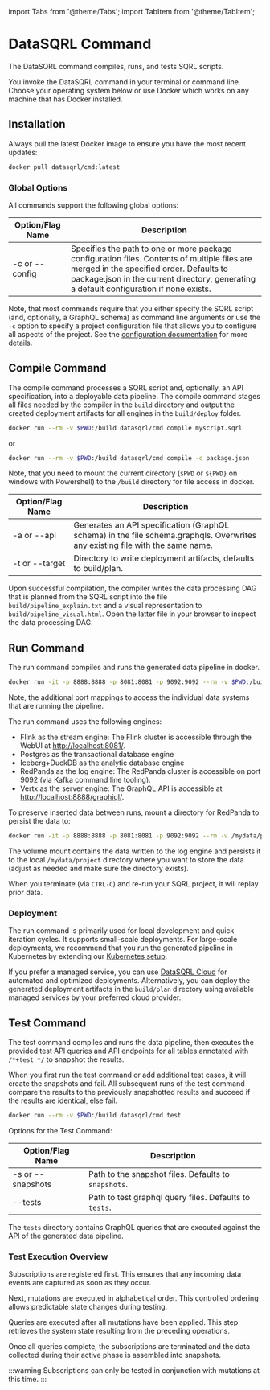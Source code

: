 import Tabs from '@theme/Tabs';
import TabItem from '@theme/TabItem';


# DataSQRL Command

The DataSQRL command compiles, runs, and tests SQRL scripts.

You invoke the DataSQRL command in your terminal or command line. Choose your operating system below or use Docker which works on any machine that has Docker installed.

## Installation

<Tabs groupId="cli">
<TabItem value="Docker" default>
Always pull the latest Docker image to ensure you have the most recent updates:

```bash
docker pull datasqrl/cmd:latest
```

</TabItem>
</Tabs>

### Global Options
All commands support the following global options:

|Option/Flag Name	|Description|
|--------------|---------------|
|-c or --config|	Specifies the path to one or more package configuration files. Contents of multiple files are merged in the specified order. Defaults to package.json in the current directory, generating a default configuration if none exists.|

Note, that most commands require that you either specify the SQRL script (and, optionally, a GraphQL schema) as command line arguments or use the `-c` option to specify a project configuration file that allows you to configure all aspects of the project. See the [configuration documentation](configuration.md) for more details.

## Compile Command

The compile command processes a SQRL script and, optionally, an API specification, into a deployable data pipeline.
The compile command stages all files needed by the compiler in the `build` directory and output the created deployment artifacts for all engines in the `build/deploy` folder.


<Tabs groupId="cli">
<TabItem value="Docker" default>

```bash
docker run --rm -v $PWD:/build datasqrl/cmd compile myscript.sqrl
```
or
```bash
docker run --rm -v $PWD:/build datasqrl/cmd compile -c package.json
```

Note, that you need to mount the current directory (`$PWD` or `${PWD}` on windows with Powershell) to the `/build`
directory for file access in docker.

</TabItem>
</Tabs>

|Option/Flag Name| 	Description                                                                                                                  |
|--------------|-------------------------------------------------------------------------------------------------------------------------------|
|-a or --api	| Generates an API specification (GraphQL schema) in the file schema.graphqls. Overwrites any existing file with the same name. |
|-t or --target	| Directory to write deployment artifacts, defaults to build/plan.                                                              |

Upon successful compilation, the compiler writes the data processing DAG that is planned from the SQRL script into the file `build/pipeline_explain.txt` and a visual representation to `build/pipeline_visual.html`. Open the latter file in your browser to inspect the data processing DAG.


## Run Command

The run command compiles and runs the generated data pipeline in docker.

<Tabs groupId="cli">
<TabItem value="Docker" default>

```bash
docker run -it -p 8888:8888 -p 8081:8081 -p 9092:9092 --rm -v $PWD:/build datasqrl/cmd run myscript.sqrl
```

Note, the additional port mappings to access the individual data systems that are running the pipeline.


</TabItem>
</Tabs>

The run command uses the following engines:
* Flink as the stream engine: The Flink cluster is accessible through the WebUI at [http://localhost:8081/](http://localhost:8081/).
* Postgres as the transactional database engine
* Iceberg+DuckDB as the analytic database engine
* RedPanda as the log engine: The RedPanda cluster is accessible on port 9092 (via Kafka command line tooling).
* Vertx as the server engine: The GraphQL API is accessible at [http://localhost:8888/graphiql/](http://localhost:8888/graphiql/).

To preserve inserted data between runs, mount a directory for RedPanda to persist the data to:

<Tabs groupId="cli">
<TabItem value="Docker" default>

```bash
docker run -it -p 8888:8888 -p 8081:8081 -p 9092:9092 --rm -v /mydata/project:/data/redpanda -v $PWD:/build datasqrl/cmd run myscript.sqrl
```

The volume mount contains the data written to the log engine and persists it to the local `/mydata/project` directory where you want to store the data (adjust as needed and make sure the directory exists).

</TabItem>
</Tabs>

When you terminate (via `CTRL-C`) and re-run your SQRL project, it will replay prior data.


### Deployment 

The run command is primarily used for local development and quick iteration cycles. It supports small-scale deployments.
For large-scale deployments, we recommend that you run the generated pipeline in Kubernetes by extending our [Kubernetes setup](https://github.com/DataSQRL/sqrl-k8s).

If you prefer a managed service, you can use [DataSQRL Cloud](https://www.datasqrl.com/) for automated and optimized deployments. Alternatively, you can deploy the generated deployment artifacts in the `build/plan` directory using available managed services by your preferred cloud provider.

## Test Command

The test command compiles and runs the data pipeline, then executes the provided test API queries and API endpoints for all tables annotated with `/*+test */` to snapshot the results.

When you first run the test command or add additional test cases, it will create the snapshots and fail. All subsequent runs of the test command compare the results to the previously snapshotted results and succeed if the results are identical, else fail.

<Tabs groupId="cli">
<TabItem value="Docker">

```bash
docker run --rm -v $PWD:/build datasqrl/cmd test
```
</TabItem>
</Tabs>

Options for the Test Command:

| Option/Flag Name  | 	Description                                            |
|-------------------|---------------------------------------------------------|
| -s or --snapshots | 	Path to the snapshot files. Defaults to `snapshots`.   |
| --tests           | 	Path to test graphql query files. Defaults to `tests`. |

The `tests` directory contains GraphQL queries that are executed against the API of the generated data pipeline. 

### Test Execution Overview

Subscriptions are registered first. This ensures that any incoming data events are captured as soon as they occur.

Next, mutations are executed in alphabetical order. This controlled ordering allows predictable state changes during testing.

Queries are executed after all mutations have been applied. This step retrieves the system state resulting from the preceding operations.

Once all queries complete, the subscriptions are terminated and the data collected during their active phase is assembled into snapshots.

:::warning
Subscriptions can only be tested in conjunction with mutations at this time.
:::